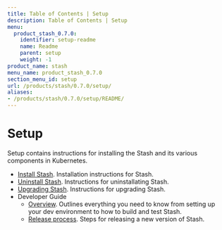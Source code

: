 ```yaml
---
title: Table of Contents | Setup
description: Table of Contents | Setup
menu:
  product_stash_0.7.0:
    identifier: setup-readme
    name: Readme
    parent: setup
    weight: -1
product_name: stash
menu_name: product_stash_0.7.0
section_menu_id: setup
url: /products/stash/0.7.0/setup/
aliases:
- /products/stash/0.7.0/setup/README/
---
```


# Setup

Setup contains instructions for installing the Stash and its various components in Kubernetes.

- [Install Stash](/products/stash/0.7.0/setup/install). Installation instructions for Stash.
- [Uninstall Stash](/products/stash/0.7.0/setup/uninstall). Instructions for uninstallating Stash.
- [Upgrading Stash](/products/stash/0.7.0/setup/upgrade). Instructions for upgrading Stash.
- Developer Guide
  - [Overview](/products/stash/0.7.0/setup/developer-guide/overview). Outlines everything you need to know from setting up your dev environment to how to build and test Stash.
  - [Release process](/products/stash/0.7.0/setup/developer-guide/release). Steps for releasing a new version of Stash.
